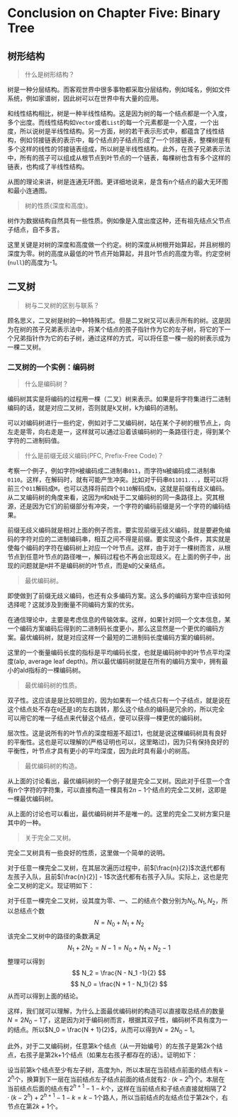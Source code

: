 Conclusion on Chapter Five: Binary Tree
=======================================

## 树形结构

> 什么是树形结构？

树是一种分层结构。而客观世界中很多事物都采取分层结构，例如域名，例如文件系统，例如家谱树，因此树可以在世界中有大量的应用。

和线性结构相比，树是一种半线性结构。这是因为树的每一个结点都是一个入度，多个出度。而线性结构如`Vector`或者`List`的每一个元素都是一个入度，一个出度，所以说树是半线性结构。另一方面，树的若干表示形式中，都蕴含了线性结构，例如邻接链表的表示中，每个结点的子结点形成了一个邻接链表，整棵树是有多个这样的线性的邻接链表组成，所以树是半线性结构。此外，在孩子兄弟表示法中，所有的孩子可以组成从根节点到叶节点的一个链表，每棵树也含有多个这样的链表，也构成了半线性结构。

从图的理论来讲，树是连通无环图。更详细地说来，是含有n个结点的最大无环图和最小连通图。

> 树的性质(深度和高度)。

树作为数据结构自然具有一些性质。例如像是入度出度这种，还有祖先结点父节点子结点，自不多言。

这里关键是对树的深度和高度做一个约定。树的深度从树根开始算起，并且树根的深度为零。树的高度从最低的叶节点开始算起，并且叶节点的高度为零。约定空树(`null`)的高度为-1。

## 二叉树

> 树与二叉树的区别与联系？

顾名思义，二叉树是树的一种特殊形式。但是二叉树又可以表示所有的树。这是因为在树的孩子兄弟表示法中，将某个结点的孩子指针作为它的左子树，将它的下一个兄弟指针作为它的右子树，通过这样的方式，可以将任意一棵一般的树表示成为一棵二叉树。

### 二叉树的一个实例：编码树

> 什么是编码树？

编码树其实是将编码的过程用一棵（二叉）树来表示。如果是将字符集进行二进制编码的话，就是对应二叉树，否则就是k叉树，k为编码的进制。

可以对编码树进行一些约定，例如对于二叉编码树，站在某个子树的根节点上，向左走是零，向右走是一，这样就可以通过沿着该编码树的一条路径行走，得到某个字符的二进制码值。

> 什么是前缀无歧义编码(PFC, Prefix-Free Code)？

考察一个例子，例如字符`M`被编码成二进制串`011`，而字符`N`被编码成二进制串`0110`。这样，在解码时，就有可能产生冲突。比如对于码串`011011...`，既可以将前三个`011`解码成`M`，也可以选择将前四个`0110`解码成`N`，这就是前缀有歧义编码。从二叉编码树的角度来看，这因为`M`和`N`处于二叉编码树的同一条路径上。究其根源，还是因为它们的前缀部分有冲突，一个字符的编码前缀是另一个字符的编码结果。

前缀无歧义编码就是相对上面的例子而言。要实现前缀无歧义编码，就是要避免编码的字符对应的二进制编码串，相互之间不得是前缀。要实现这个条件，其实就是使每个编码的字符在编码树上对应一个叶节点。这样，由于对于一棵树而言，从根节点到任意叶节点的路径唯一，解码过程也不再会出现歧义。在上面的例子中，出现的问题就是`M`并不是编码树的叶节点，而是`N`的父亲结点。

> 最优编码树。

即使做到了前缀无歧义编码，也还有众多编码方案。这么多的编码方案中应该如何选择呢？这就涉及到衡量不同编码方案的优劣。

在通信理论中，主要是考虑信息的传输效率。这样，如果针对同一个文本信息，某一个编码方案编码后得到的二进制码长度更小，那么这显然是一个更优的编码方案。最优编码树，就是对应这样一个最短的二进制码长度编码方案的编码树。

这里的一个衡量编码长度的指标是平均编码长度，也就是编码树中的叶节点平均深度(alp, average leaf depth)。所以最优编码树就是在所有的编码方案中，拥有最小的ald指标的一棵编码树。

> 最优编码树的性质。

双子性。这应该是是比较明显的，因为如果有一个结点只有一个子结点，就是说在这个结点处不存在`0`还是`1`的左右跳转，那么这个结点的编码是冗余的，所以完全可以用它的唯一子结点来代替这个结点，便可以获得一棵更优的编码树。

层次性。这是说所有的叶节点的深度相差不超过1，也就是说这棵编码树具有良好的平衡性。这也是可以理解的(严格证明也可以，这里略过)，因为只有保持良好的平衡性，叶节点才具有更小的平均深度，因为此时具有最小的树高。

> 最优编码树的构造。

从上面的讨论看出，最优编码树的一个例子就是完全二叉树。因此对于任意一个含有n个字符的字符集，可以直接构造一棵具有$2n - 1$个结点的完全二叉树，这即是一棵最优编码树。

从上面的讨论也可以看出，最优编码树并不是唯一的。这里的完全二叉树方案只是其中的一种。

> 关于完全二叉树。

完全二叉树具有一些良好的性质，这里做一个简单的说明。

对于任意一棵完全二叉树，在其层次遍历过程中，前$[\frac{n}{2}]$次迭代都有左孩子入队，且前$[\frac{n}{2}] - 1$次迭代都有右孩子入队。实际上，这也是完全二叉树的定义。现证明如下：

对于任意一棵完全二叉树，设其度为零、一、二的结点个数分别为$N_0, N_1, N_2$，所以总结点个数
$$
N = N_0 + N_1 + N_2
$$
该完全二叉树中的路径的条数满足
$$
N_1 + 2N_2 = N - 1 = N_0 + N_1 + N_2 - 1
$$
整理可以得到
$$
N_2 = \frac{N - N_1 -1}{2}
$$
$$
N_0 = \frac{N + 1 - N_1}{2}
$$
从而可以得到上面的结论。

这样，我们就可以理解，为什么上面最优编码树的构造可以直接取总结点的数量$N = 2N_0 - 1$了，这是因为对于编码树而言，根据其双子性，编码树不具有度为一的结点。所以$N_0 = \frac{N + 1}{2}$，从而可以得到$N = 2N_0 - 1$。

此外，对于二叉编码树，任意第k个结点（从一开始编号）的左孩子是第2k个结点，右孩子是第2k+1个结点（如果左右孩子都存在的话）。证明如下：

设当前第k个结点至少有左子树，高度为h，所以本层在当前结点前面的结点有$k - 2^{h}$个，换算到下一层在当前结点左子结点前面的结点就有$2·(k - 2^{h})$个。本层在当前结点后面的结点有$2^{h+1} - 1 - k$个，这样在当前结点和子结点直接就相隔了$2·(k - 2^{h}) + 2^{h+1} - 1 - k = k - 1$个路人，所以当前结点的左结点位于第$2k$个，右节点在第$2k + 1$个。
